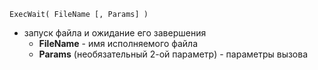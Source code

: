 
```
ExecWait( FileName [, Params] ) 
```
- запуск файла и ожидание его завершения
  * **FileName** - имя исполняемого файла
  * **Params** (необязательный 2-ой параметр) - параметры вызова